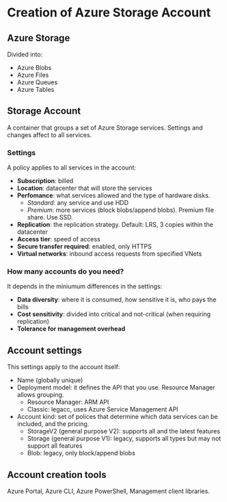# Creation of Azure Storage Account

## Azure Storage
Divided into:
- Azure Blobs
- Azure Files
- Azure Queues
- Azure Tables

## Storage Account
A container that groups a set of Azure Storage services. Settings and changes affect 
to all services.

### Settings
A policy applies to all services in the account:
- **Subscription**: billed
- **Location**: datacenter that will store the services
- **Perfomance**: what services allowed and the type of hardware disks.
    - *Standard*: any service and use HDD
    - *Premium*: more services (block blobs/append blobs). Premium file share. Use SSD.
- **Replication**: the replication strategy. Default: LRS, 3 copies within the datacenter
- **Access tier**: speed of access
- **Secure transfer required**: enabled, only HTTPS
- **Virtual networks**: inbound access requests from specified VNets

### How many accounts do you need?
It depends in the miniumum differences in the settings:
- **Data diversity**: where it is consumed, how sensitive it is, who pays the bills
- **Cost sensitivity**: divided into critical and not-critical (when requiring replication)
- **Tolerance for management overhead**

## Account settings
This settings apply to the account itself:
- Name (globally unique)
- Deployment model: it defines the API that you use. Resource Manager allows grouping.
    - Resource Manager: ARM API
    - Classic: legacc, uses Azure Service Management API
- Account kind: set of polices that determine which data services can be included, and
the pricing.
    - StorageV2 (general purpose V2): supports all and the latest features
    - Storage (general purpose V1): legacy, supports all types but may not support
    all features
    - Blob: legacy, only block/append blobs

## Account creation tools
Azure Portal, Azure CLI, Azure PowerShell, Management client libraries.

